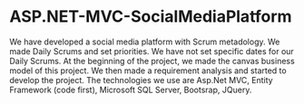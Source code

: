 # ASP.NET-MVC-SocialMediaPlatform
We have developed a social media platform with Scrum metadology. We made Daily Scrums and set priorities. We have not set specific dates for our Daily Scrums. At the beginning of the project, we made the canvas business model of this project. We then made a requirement analysis and started to develop the project. The technologies we use are Asp.Net MVC, Entity Framework (code first), Microsoft SQL Server, Bootsrap, JQuery.
